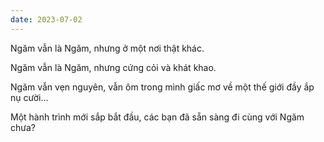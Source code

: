 ```yaml
---
date: 2023-07-02
---
```

Ngăm vẫn là Ngăm, nhưng ở một nơi thật khác.

Ngăm vẫn là Ngăm, nhưng cứng cỏi và khát khao.

Ngăm vẫn vẹn nguyên, vẫn ôm trong mình giấc mơ về một thế giới đầy ắp nụ cười...

Một hành trình mới sắp bắt đầu, các bạn đã sẵn sàng đi cùng với Ngăm chưa?
